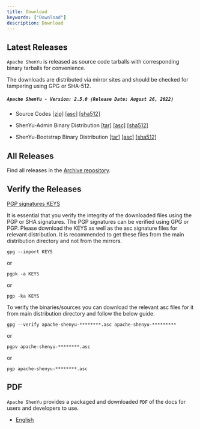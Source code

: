 ```yaml
---
title: Download
keywords: ["Download"]
description: Download
---
```


## Latest Releases

`Apache ShenYu` is released as source code tarballs with corresponding binary tarballs for convenience.

The downloads are distributed via mirror sites and should be checked for tampering using GPG or SHA-512.

##### `Apache ShenYu - Version: 2.5.0 (Release Date: August 26, 2022)`

- Source Codes [[zip]](https://www.apache.org/dyn/closer.lua/shenyu/2.5.0/apache-shenyu-2.5.0-src.zip) [[asc]](https://downloads.apache.org/shenyu/2.5.0/apache-shenyu-2.5.0-src.zip.asc) [[sha512]](https://downloads.apache.org/shenyu/2.5.0/apache-shenyu-2.5.0-src.zip.sha512)

- ShenYu-Admin Binary Distribution [[tar]](https://www.apache.org/dyn/closer.lua/shenyu/2.5.0/apache-shenyu-2.5.0-admin-bin.tar.gz) [[asc]](https://downloads.apache.org/shenyu/2.5.0/apache-shenyu-2.5.0-admin-bin.tar.gz.asc) [[sha512]](https://downloads.apache.org/shenyu/2.5.0/apache-shenyu-2.5.0-admin-bin.tar.gz.sha512)

- ShenYu-Bootstrap Binary Distribution [[tar]](https://www.apache.org/dyn/closer.lua/shenyu/2.5.0/apache-shenyu-2.5.0-bootstrap-bin.tar.gz) [[asc]](https://downloads.apache.org/shenyu/2.5.0/apache-shenyu-2.5.0-bootstrap-bin.tar.gz.asc) [[sha512]](https://downloads.apache.org/shenyu/2.5.0/apache-shenyu-2.5.0-bootstrap-bin.tar.gz.sha512)

## All Releases

Find all releases in the [Archive repository](https://archive.apache.org/dist/shenyu/).

## Verify the Releases

[PGP signatures KEYS](https://downloads.apache.org/shenyu/KEYS)

It is essential that you verify the integrity of the downloaded files using the PGP or SHA signatures.
The PGP signatures can be verified using GPG or PGP.
Please download the KEYS as well as the asc signature files for relevant distribution.
It is recommended to get these files from the main distribution directory and not from the mirrors.

```shell
gpg --import KEYS
```

or

```shell
pgpk -a KEYS
```

or

```shell
pgp -ka KEYS
```

To verify the binaries/sources you can download the relevant asc files for it from main distribution directory and follow the below guide.

```shell
gpg --verify apache-shenyu-********.asc apache-shenyu-*********
```

or

```shell
pgpv apache-shenyu-********.asc
```

or

```shell
pgp apache-shenyu-********.asc
```

## PDF

`Apache ShenYu` provides a packaged and downloaded `PDF` of the docs for users and developers to use.

* [English](https://shenyu.apache.org/pdf/apache_shenyu_docs_en.pdf)

